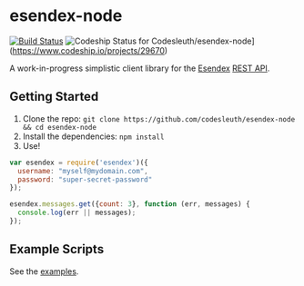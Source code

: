 esendex-node
============

[![Build Status](https://travis-ci.org/Codesleuth/esendex-node.svg?branch=master)](https://travis-ci.org/Codesleuth/esendex-node)  ![Codeship Status for Codesleuth/esendex-node](https://www.codeship.io/projects/51dfa190-ff1b-0131-5487-5eefab01992e/status)](https://www.codeship.io/projects/29670)

A work-in-progress simplistic client library for the [Esendex](http://esendex.com) [REST API](http://developers.esendex.com/APIs/REST-API).

## Getting Started

1. Clone the repo: `git clone https://github.com/codesleuth/esendex-node && cd esendex-node`
2. Install the dependencies: `npm install`
3. Use!

```js
var esendex = require('esendex')({
  username: "myself@mydomain.com",
  password: "super-secret-password"
});

esendex.messages.get({count: 3}, function (err, messages) {
  console.log(err || messages);
});
```

## Example Scripts

See the [examples](https://github.com/Codesleuth/esendex-node/tree/master/examples).